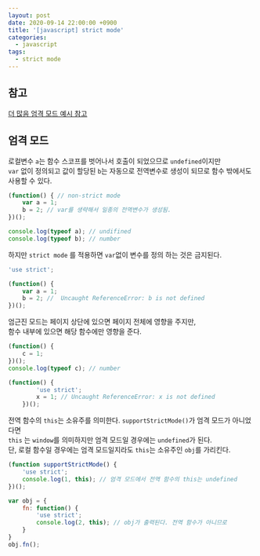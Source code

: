```yaml
---
layout: post
date: 2020-09-14 22:00:00 +0900
title: '[javascript] strict mode'
categories:
  - javascript
tags:
  - strict mode
---
```


## 참고
[더 많음 엄격 모드 예시 참고](https://noritersand.github.io/javascript/javascript-%EC%97%84%EA%B2%A9-%EB%AA%A8%EB%93%9C-strict-mode/)

## 엄격 모드

로컬변수 `a`는 함수 스코프를 벗어나서 호출이 되었으므로 `undefined`이지만  
`var` 없이 정의되고 값이 할당된 `b`는 자동으로 전역변수로 생성이 되므로 함수 밖에서도 사용할 수 있다.  

```js
(function() { // non-strict mode
	var a = 1;
	b = 2; // var를 생략해서 일종의 전역변수가 생성됨.
})();

console.log(typeof a); // undifined
console.log(typeof b); // number
```

하지만 `strict mode` 를 적용하면 `var`없이 변수를 정의 하는 것은 금지된다.

```js
'use strict';

(function() {
	var a = 1;
	b = 2; //  Uncaught ReferenceError: b is not defined
})();
````

엄근진 모드는 페이지 상단에 있으면 페이지 전체에 영향을 주지만,  
함수 내부에 있으면 해당 함수에만 영향을 준다.

```js
(function() {
	c = 1;
})();
console.log(typeof c); // number

(function() {
		'use strict';
		x = 1; // Uncaught ReferenceError: x is not defined
	})();
````

전역 함수의 `this`는 소유주를 의미한다. `supportStrictMode()`가 엄격 모드가 아니었다면  
`this` 는 `window`를 의미하지만 엄격 모드일 경우에는 `undefined`가 된다.  
단, 로컬 함수일 경우에는 엄격 모드일지라도 `this`는 소유주인 `obj`를 가리킨다.  

```js
(function supportStrictMode() {
	'use strict';
	console.log(1, this); // 엄격 모드에서 전역 함수의 this는 undefined
})();

var obj = {
	fn: function() {
		'use strict';
		console.log(2, this); // obj가 출력된다. 전역 함수가 아니므로
	}
}
obj.fn();
```
